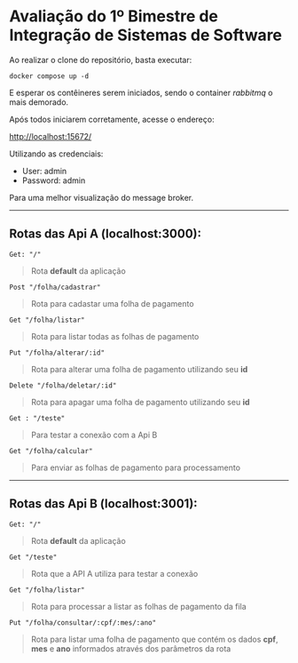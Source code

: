 # Avaliação do 1º Bimestre de Integração de Sistemas de Software

Ao realizar o clone do repositório, basta executar:

`docker compose up -d`

E esperar os contêineres serem iniciados, sendo o container  *rabbitmq* o mais demorado.

Após todos iniciarem corretamente, acesse o endereço:

[http://localhost:15672/](http://localhost:15672/ "http://localhost:15672/")

Utilizando as credenciais:
- User: admin
- Password: admin

Para uma melhor visualização do message broker.


------------
## Rotas das Api A (localhost:3000):
`Get: "/"`
> Rota **default** da aplicação

`Post "/folha/cadastrar"`
> Rota para cadastar uma folha de pagamento

`Get "/folha/listar"`
> Rota para listar todas as folhas de pagamento

`Put "/folha/alterar/:id"`
> Rota para alterar uma folha de pagamento utilizando seu **id**

`Delete "/folha/deletar/:id"`
> Rota para apagar uma folha de pagamento utilizando seu **id**

`Get : "/teste" `
> Para testar a conexão com a Api B

`Get "/folha/calcular"`
> Para enviar as folhas de pagamento para processamento


------------
## Rotas das Api B (localhost:3001):
`Get: "/"`
> Rota **default** da aplicação

`Get "/teste"`
> Rota que a API A utiliza para testar a conexão

`Get "/folha/listar"`
> Rota para processar a listar as folhas de pagamento da fila

`Put "/folha/consultar/:cpf/:mes/:ano"`
> Rota para listar uma folha de pagamento que contém os dados **cpf**, **mes** e **ano** informados através dos parâmetros da rota
